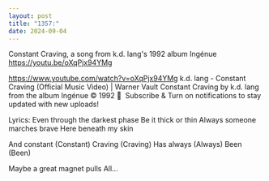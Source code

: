 ```yaml
---
layout: post
title: "1357:"
date: 2024-09-04
---
```


Constant Craving, a song from k.d. lang's 1992 album Ingénue
https://youtu.be/oXqPjx94YMg

https://www.youtube.com/watch?v=oXqPjx94YMg
k.d. lang - Constant Craving (Official Music Video) | Warner Vault
Constant Craving by k.d. lang from the album Ingénue © 1992
🔔  Subscribe & Turn on notifications to stay updated with new uploads!

Lyrics:
Even through the darkest phase
Be it thick or thin
Always someone marches brave
Here beneath my skin

And constant (Constant)
Craving (Craving)
Has always (Always)
Been (Been)

Maybe a great magnet pulls
All...
